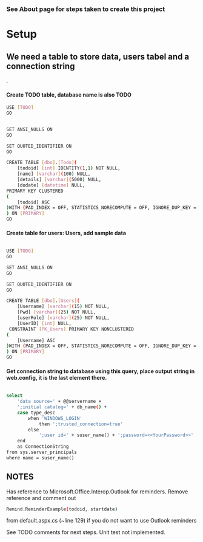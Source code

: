 ﻿### See About page for steps taken to create this project

# Setup


## We need a table to store data, users tabel and a connection string
.
#### Create TODO table, database name is also TODO 

```sh
USE [TODO]
GO


SET ANSI_NULLS ON
GO

SET QUOTED_IDENTIFIER ON
GO

CREATE TABLE [dbo].[Todo](
	[todoid] [int] IDENTITY(1,1) NOT NULL,
	[name] [varchar](100) NULL,
	[details] [varchar](5000) NULL,
	[dodate] [datetime] NULL,
PRIMARY KEY CLUSTERED 
(
	[todoid] ASC
)WITH (PAD_INDEX = OFF, STATISTICS_NORECOMPUTE = OFF, IGNORE_DUP_KEY = OFF, ALLOW_ROW_LOCKS = ON, ALLOW_PAGE_LOCKS = ON, OPTIMIZE_FOR_SEQUENTIAL_KEY = OFF) ON [PRIMARY]
) ON [PRIMARY]
GO
```

#### Create table for users: Users, add sample data

```sh

USE [TODO]
GO

SET ANSI_NULLS ON
GO

SET QUOTED_IDENTIFIER ON
GO

CREATE TABLE [dbo].[Users](
	[Username] [varchar](15) NOT NULL,
	[Pwd] [varchar](25) NOT NULL,
	[userRole] [varchar](25) NOT NULL,
	[UserID] [int] NULL,
 CONSTRAINT [PK_Users] PRIMARY KEY NONCLUSTERED 
(
	[Username] ASC
)WITH (PAD_INDEX = OFF, STATISTICS_NORECOMPUTE = OFF, IGNORE_DUP_KEY = OFF, ALLOW_ROW_LOCKS = ON, ALLOW_PAGE_LOCKS = ON, OPTIMIZE_FOR_SEQUENTIAL_KEY = OFF) ON [PRIMARY]
) ON [PRIMARY]
GO
```

#### Get connection string to database using this query, place output string in web.config, it is the last element there.

```sh

select
    'data source=' + @@servername +
    ';initial catalog=' + db_name() +
    case type_desc
        when 'WINDOWS_LOGIN' 
            then ';trusted_connection=true'
        else
            ';user id=' + suser_name() + ';password=<<YourPassword>>'
    end
    as ConnectionString
from sys.server_principals
where name = suser_name()
```

## NOTES

Has reference to Microsoft.Office.Interop.Outlook for reminders.
Remove reference and comment out 

```sh
Remind.ReminderExample(todoid, startdate)
```
from default.aspx.cs (~line 129) if you do not want to use Outlook reminders



See TODO comments for next steps.
Unit test not implemented.




